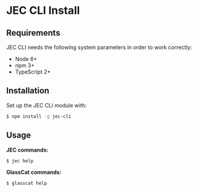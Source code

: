 # JEC CLI Install

## Requirements

JEC CLI needs the following system parameters in order to work correctly:

* Node 6+
* npm 3+
* TypeScript 2+

## Installation

Set up the JEC CLI module with:

```bash
$ npm install -g jec-cli
```

## Usage 

**JEC commands:**

```bash
$ jec help
```

**GlassCat commands:**

```bash
$ glasscat help
```